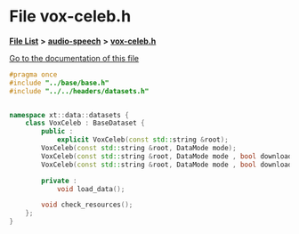 

# File vox-celeb.h

[**File List**](files.md) **>** [**audio-speech**](dir_3f959236e5b642d039994a38a6e55324.md) **>** [**vox-celeb.h**](vox-celeb_8h.md)

[Go to the documentation of this file](vox-celeb_8h.md)


```C++
#pragma once
#include "../base/base.h"
#include "../../headers/datasets.h"


namespace xt::data::datasets {
    class VoxCeleb : BaseDataset {
        public :
            explicit VoxCeleb(const std::string &root);
        VoxCeleb(const std::string &root, DataMode mode);
        VoxCeleb(const std::string &root, DataMode mode , bool download);
        VoxCeleb(const std::string &root, DataMode mode , bool download, TransformType transforms);

        private :
            void load_data();

        void check_resources();
    };
}
```


